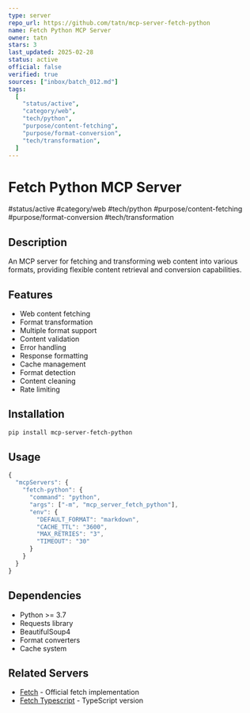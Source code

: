 ```yaml
---
type: server
repo_url: https://github.com/tatn/mcp-server-fetch-python
name: Fetch Python MCP Server
owner: tatn
stars: 3
last_updated: 2025-02-28
status: active
official: false
verified: true
sources: ["inbox/batch_012.md"]
tags:
  [
    "status/active",
    "category/web",
    "tech/python",
    "purpose/content-fetching",
    "purpose/format-conversion",
    "tech/transformation",
  ]
---
```


# Fetch Python MCP Server

#status/active #category/web #tech/python #purpose/content-fetching #purpose/format-conversion #tech/transformation

## Description

An MCP server for fetching and transforming web content into various formats, providing flexible content retrieval and conversion capabilities.

## Features

- Web content fetching
- Format transformation
- Multiple format support
- Content validation
- Error handling
- Response formatting
- Cache management
- Format detection
- Content cleaning
- Rate limiting

## Installation

```bash
pip install mcp-server-fetch-python
```

## Usage

```javascript
{
  "mcpServers": {
    "fetch-python": {
      "command": "python",
      "args": ["-m", "mcp_server_fetch_python"],
      "env": {
        "DEFAULT_FORMAT": "markdown",
        "CACHE_TTL": "3600",
        "MAX_RETRIES": "3",
        "TIMEOUT": "30"
      }
    }
  }
}
```

## Dependencies

- Python >= 3.7
- Requests library
- BeautifulSoup4
- Format converters
- Cache system

## Related Servers

- [Fetch](https://github.com/modelcontextprotocol/servers/tree/main/src/fetch) - Official fetch implementation
- [Fetch Typescript](https://github.com/tatn/mcp-server-fetch-typescript) - TypeScript version
